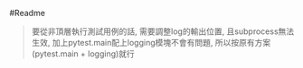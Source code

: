  #Readme
 > 要從非頂層執行測試用例的話, 需要調整log的輸出位置, 且subprocess無法生效, 加上pytest.main配上logging模塊不會有問題, 
>所以按原有方案(pytest.main + logging)就行